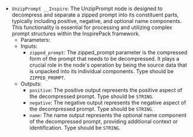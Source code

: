 - `UnzipPrompt __Inspire`: The UnzipPrompt node is designed to decompress and separate a zipped prompt into its constituent parts, typically including positive, negative, and optional name components. This functionality is essential for processing and utilizing complex prompt structures within the InspirePack framework.
    - Parameters:
    - Inputs:
        - `zipped_prompt`: The zipped_prompt parameter is the compressed form of the prompt that needs to be decompressed. It plays a crucial role in the node's operation by being the source data that is unpacked into its individual components. Type should be `ZIPPED_PROMPT`.
    - Outputs:
        - `positive`: The positive output represents the positive aspect of the decompressed prompt. Type should be `STRING`.
        - `negative`: The negative output represents the negative aspect of the decompressed prompt. Type should be `STRING`.
        - `name`: The name output represents the optional name component of the decompressed prompt, providing additional context or identification. Type should be `STRING`.
